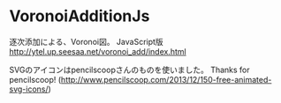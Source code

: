 VoronoiAdditionJs
=================

逐次添加による、Voronoi図。 JavaScript版
http://ytel.up.seesaa.net/voronoi_add/index.html

SVGのアイコンはpencilscoopさんのものを使いました。
Thanks for pencilscoop!
(http://www.pencilscoop.com/2013/12/150-free-animated-svg-icons/)

